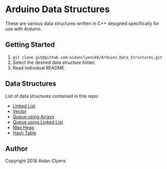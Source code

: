 # Arduino Data Structures
These are various data structures written in C++ designed specifically for use with Arduino.

## Getting Started
1. `git clone git@github.com:aidanclyens88/Arduino_Data_Structures.git`
2. Select the desired data structure folder.
3. Read individual README.

## Data Structures
List of data structures contained in this repo:
- [Linked List](LinkedList)
- [Vector](Vector)
- [Queue using Arrays](QueueArray)
- [Queue using Linked List](QueueList)
- [Max Heap](MaxHeap)
- [Hash Table](HashTable)

## Author
Copyright 2018 Aidan Clyens
